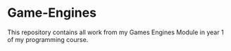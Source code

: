 # Game-Engines

This repository contains all work from my Games Engines Module in year 1 of my programming course.

